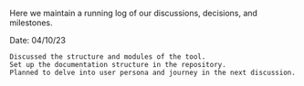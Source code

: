Here we maintain a running log of our discussions, decisions, and milestones. 

Date: 04/10/23

    Discussed the structure and modules of the tool.
    Set up the documentation structure in the repository.
    Planned to delve into user persona and journey in the next discussion.